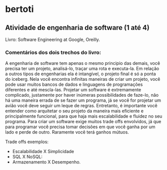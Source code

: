 # bertoti


## Atividade de engenharia de software (1 até 4)

 Livro: 
Software Engineering at Google, Oreilly.

### Comentários dos dois trechos do livro:
 
 A engenharia de software tem apenas o mesmo principio das demais, você 
precisa ter um projeto, analisá-lo, traçar uma rota e executa-la. Em relação 
a outros tipos de engenharias ela é intangível, o projeto final é só a ponta 
do iceberg. Nela você encontra infinitas maneiras de criar um projeto, você 
pode usar muitos bancos de dados e linguagens de programações 
diferentes e até mescla-las. 
Projetar um software é extremamente complicado, justamente por haver 
inúmeras possibilidades de faze-lo, não há uma maneira errada de se fazer 
um programa, já se você for projetar um avião você deve seguir um leque 
de regras. Entretanto, é importante você entender como arquitetar o seu 
projeto da maneira mais eficiente e principalmente funcional, para que haja 
mais escalabilidade e fluidez no seu programa. 
Para criar um software exige muitos trade offs envolvidos, já que para 
programar você precisa tomar decisões em que você ganha por um lado e 
perde de outro. Raramente você terá ganhos mútuos. 


Trade offs exemplos:

- Escalabilidade X Simplicidade
- SQL X NoSQL
- Armazenamento X Desempenho.


